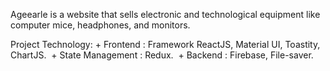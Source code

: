 Ageearle is a website that sells electronic and technological equipment like computer mice, headphones, and monitors.

Project Technology:
    + Frontend          :   Framework ReactJS, Material UI, Toastity, ChartJS.&nbsp;
    + State Management  :   Redux.&nbsp;
    + Backend           :   Firebase, File-saver.&nbsp;
